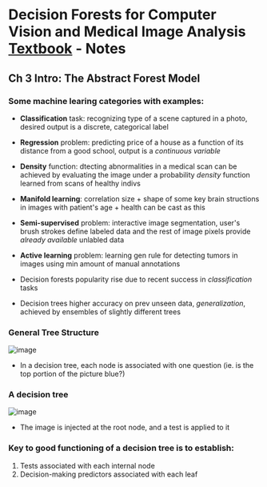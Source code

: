 # Decision Forests for Computer Vision and Medical Image Analysis [Textbook](https://link.springer.com/book/10.1007/978-1-4471-4929-3) - Notes

## Ch 3 Intro: The Abstract Forest Model

### Some machine learing categories with examples:
- **Classification** task: recognizing type of a scene captured in a photo, desired output is a discrete, categorical label
- **Regression** problem: predicting price of a house as a function of its distance from a good school, output is a *continuous variable*
- **Density** function: dtecting abnormalities in a medical scan can be achieved by evaluating the image under a probability *density* function learned from scans of healthy indivs
- **Manifold learning**: correlation size + shape of some key brain structions in images with patient's age + health can be cast as this 
- **Semi-supervised** problem: interactive image segmentation, user's brush strokes define labeled data and the rest of image pixels provide *already available* unlabled data
- **Active learning** problem: learning gen rule for detecting tumors in images using min amount of manual annotations

- Decision forests popularity rise due to recent success in *classification* tasks
- Decision trees higher accuracy on prev unseen data, *generalization*, achieved by ensembles of slightly different trees

### General Tree Structure
![image](https://user-images.githubusercontent.com/89429238/132411238-6e585224-4d6c-44ce-ae24-8d75c4c52137.png)
- In a decision tree, each node is associated with one question (ie. is the top portion of the picture blue?)

### A decision tree
![image](https://user-images.githubusercontent.com/89429238/132412270-b234179c-0e9e-43d8-8504-a4abac4ef1db.png)
- The image is injected at the root node, and a test is applied to it 

### Key to good functioning of a decision tree is to establish:
1. Tests associated with each internal node
2. Decision-making predictors associated with each leaf




